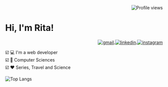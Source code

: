 <p align="right"> <img src="https://komarev.com/ghpvc/?username=RitaFer&color=red&style=flat" alt="Profile views" /> </p>
<h1> Hi, I'm Rita! </h1>

<p align="right">
<a href="rialf.ferreira@gmail.com" target="_blank">
 <img align="center" src="https://img.shields.io/badge/-Gmail-05122A?style=flat&logo=gmail" alt="gmail"/>
</a>
<a href="https://www.linkedin.com/in/rita-ferr/" target="_blank">
  <img align="center" src="https://img.shields.io/badge/-LinkedIn-05122A?style=flat&logo=linkedin" alt="linkedin"/>
</a>
<a href="https://www.instagram.com/_leopis/" target="_blank">
 <img align="center" src="https://img.shields.io/badge/-Instagram-05122A?style=flat&logo=instagram" alt="instagram"/>
</a>

☑️ 💻 I'm a web developer 
<br>
☑️ 📝 Computer Sciences
<br>
☑️ ♥ Series, Travel and Science

![Top Langs](https://github-readme-stats.vercel.app/api/top-langs/?username=RitaFer&layout=compact&title_color=000&hide_border=true&align=right)
